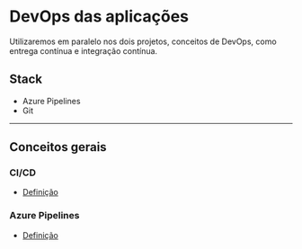 # DevOps das aplicações

Utilizaremos em paralelo nos dois projetos, conceitos de DevOps, como entrega contínua e integração contínua.

## Stack

- Azure Pipelines
- Git

---
## Conceitos gerais

### CI/CD

- [Definição](https://www.redhat.com/pt-br/topics/devops/what-is-ci-cd)

### Azure Pipelines

- [Definição](https://docs.microsoft.com/pt-br/azure/azure-resource-manager/templates/deployment-tutorial-pipeline)
